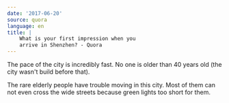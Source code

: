 ```yaml
---
date: '2017-06-20'
source: quora
language: en
title: |
    What is your first impression when you
    arrive in Shenzhen? - Quora
---
```


The pace of the city is incredibly fast. No one is older than 40 years
old (the city wasn't build before that).

The rare elderly people have trouble moving in this city. Most of them
can not even cross the wide streets because green lights too short for
them.
